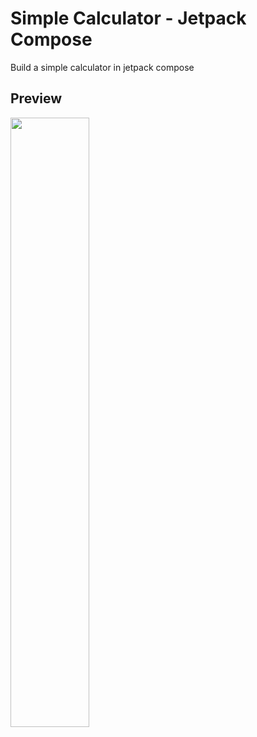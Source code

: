 # Simple Calculator - Jetpack Compose

Build a simple calculator in jetpack compose

## Preview

<img src="https://github.com/megh-lath/calculator-jetpack-compose/assets/130271314/d97a4449-3bb8-4e41-9beb-280dfdc510a3"  width="50%" height="50%">
